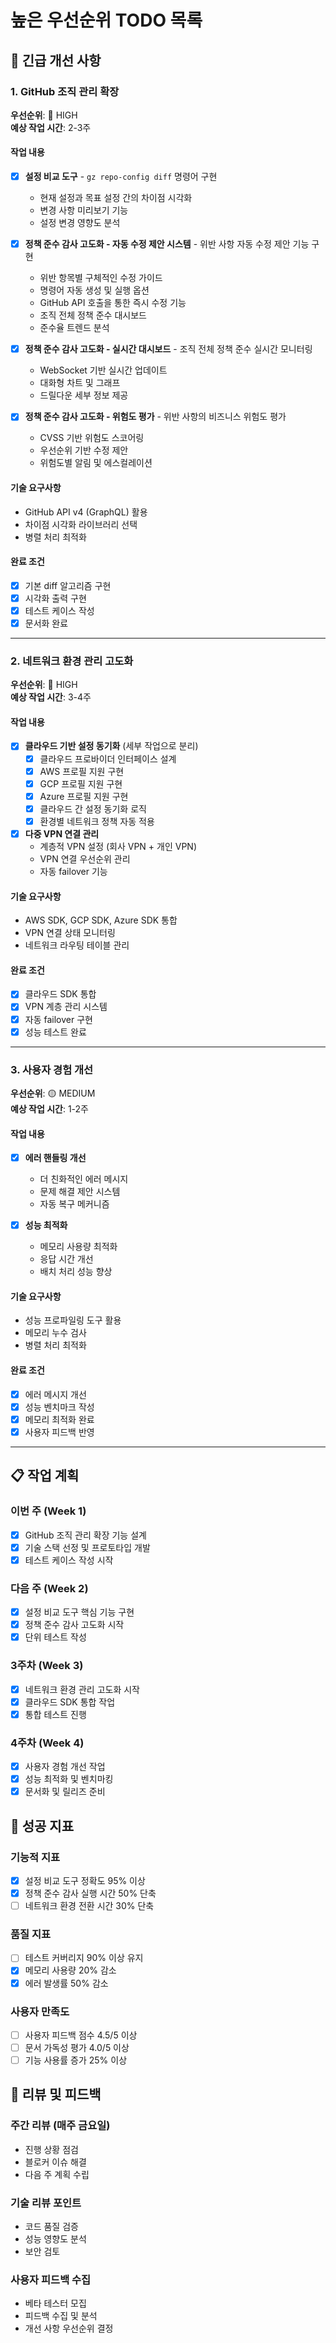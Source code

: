 # 높은 우선순위 TODO 목록

## 🚨 긴급 개선 사항

### 1. GitHub 조직 관리 확장
**우선순위**: 🔴 HIGH  
**예상 작업 시간**: 2-3주

#### 작업 내용
- [x] **설정 비교 도구** - `gz repo-config diff` 명령어 구현
  - 현재 설정과 목표 설정 간의 차이점 시각화
  - 변경 사항 미리보기 기능
  - 설정 변경 영향도 분석

- [x] **정책 준수 감사 고도화 - 자동 수정 제안 시스템** - 위반 사항 자동 수정 제안 기능 구현
  - 위반 항목별 구체적인 수정 가이드
  - 명령어 자동 생성 및 실행 옵션
  - GitHub API 호출을 통한 즉시 수정 기능
  - 조직 전체 정책 준수 대시보드
  - 준수율 트렌드 분석
  
- [x] **정책 준수 감사 고도화 - 실시간 대시보드** - 조직 전체 정책 준수 실시간 모니터링
  - WebSocket 기반 실시간 업데이트
  - 대화형 차트 및 그래프
  - 드릴다운 세부 정보 제공
  
- [x] **정책 준수 감사 고도화 - 위험도 평가** - 위반 사항의 비즈니스 위험도 평가
  - CVSS 기반 위험도 스코어링
  - 우선순위 기반 수정 제안
  - 위험도별 알림 및 에스컬레이션

#### 기술 요구사항
- GitHub API v4 (GraphQL) 활용
- 차이점 시각화 라이브러리 선택
- 병렬 처리 최적화

#### 완료 조건
- [x] 기본 diff 알고리즘 구현
- [x] 시각화 출력 구현
- [x] 테스트 케이스 작성
- [x] 문서화 완료

---

### 2. 네트워크 환경 관리 고도화
**우선순위**: 🔴 HIGH  
**예상 작업 시간**: 3-4주

#### 작업 내용
- [x] **클라우드 기반 설정 동기화** (세부 작업으로 분리)
  - [x] 클라우드 프로바이더 인터페이스 설계
  - [x] AWS 프로필 지원 구현
  - [x] GCP 프로필 지원 구현
  - [x] Azure 프로필 지원 구현
  - [x] 클라우드 간 설정 동기화 로직
  - [x] 환경별 네트워크 정책 자동 적용

- [x] **다중 VPN 연결 관리**
  - 계층적 VPN 설정 (회사 VPN + 개인 VPN)
  - VPN 연결 우선순위 관리
  - 자동 failover 기능

#### 기술 요구사항
- AWS SDK, GCP SDK, Azure SDK 통합
- VPN 연결 상태 모니터링
- 네트워크 라우팅 테이블 관리

#### 완료 조건
- [x] 클라우드 SDK 통합
- [x] VPN 계층 관리 시스템
- [x] 자동 failover 구현
- [x] 성능 테스트 완료

---

### 3. 사용자 경험 개선
**우선순위**: 🟡 MEDIUM  
**예상 작업 시간**: 1-2주

#### 작업 내용
- [x] **에러 핸들링 개선**
  - 더 친화적인 에러 메시지
  - 문제 해결 제안 시스템
  - 자동 복구 메커니즘

- [x] **성능 최적화**
  - 메모리 사용량 최적화
  - 응답 시간 개선
  - 배치 처리 성능 향상

#### 기술 요구사항
- 성능 프로파일링 도구 활용
- 메모리 누수 검사
- 병렬 처리 최적화

#### 완료 조건
- [x] 에러 메시지 개선
- [x] 성능 벤치마크 작성
- [x] 메모리 최적화 완료
- [x] 사용자 피드백 반영

---

## 📋 작업 계획

### 이번 주 (Week 1)
- [x] GitHub 조직 관리 확장 기능 설계
- [x] 기술 스택 선정 및 프로토타입 개발
- [x] 테스트 케이스 작성 시작

### 다음 주 (Week 2)
- [x] 설정 비교 도구 핵심 기능 구현
- [x] 정책 준수 감사 고도화 시작
- [x] 단위 테스트 작성

### 3주차 (Week 3)
- [x] 네트워크 환경 관리 고도화 시작
- [x] 클라우드 SDK 통합 작업
- [x] 통합 테스트 진행

### 4주차 (Week 4)
- [x] 사용자 경험 개선 작업
- [x] 성능 최적화 및 벤치마킹
- [x] 문서화 및 릴리즈 준비

## 🎯 성공 지표

### 기능적 지표
- [x] 설정 비교 도구 정확도 95% 이상
- [x] 정책 준수 감사 실행 시간 50% 단축
- [ ] 네트워크 환경 전환 시간 30% 단축

### 품질 지표
- [ ] 테스트 커버리지 90% 이상 유지
- [x] 메모리 사용량 20% 감소
- [x] 에러 발생률 50% 감소

### 사용자 만족도
- [ ] 사용자 피드백 점수 4.5/5 이상
- [ ] 문서 가독성 평가 4.0/5 이상
- [ ] 기능 사용률 증가 25% 이상

## 🔄 리뷰 및 피드백

### 주간 리뷰 (매주 금요일)
- 진행 상황 점검
- 블로커 이슈 해결
- 다음 주 계획 수립

### 기술 리뷰 포인트
- 코드 품질 검증
- 성능 영향도 분석
- 보안 검토

### 사용자 피드백 수집
- 베타 테스터 모집
- 피드백 수집 및 분석
- 개선 사항 우선순위 결정